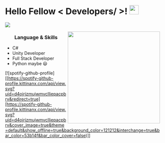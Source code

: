 <h1> Hello Fellow < Developers/ >! <img src = "https://raw.githubusercontent.com/MartinHeinz/MartinHeinz/master/wave.gif" width = 30px> </h1>
<p align='center'>
</p>

<p>
  <a href="https://github.com/DenverCoder1/readme-typing-svg"><img src="https://readme-typing-svg.herokuapp.com?&font=IBM+Plex+Sans&color=abcdef&size=20&lines=Welcome+to+my+GitHub+Profile!;I'm+a+Computer+Science+engineer;I'm+Unity+Developer;I'm+Csharp+Developer;I'm+Full+Stack+Developer;Thanks+for+visiting!" /></a>
</p>
 
<img align="right" src="https://i.pinimg.com/originals/2b/69/14/2b69148cdb9009138c193a0347f42837.jpg" height="300" width="300">
<h3 align="center"> Language & Skills </h3>

- C#
- Unity Developer
- Full Stack Developer
- Python maybe 😃

[![spotify-github-profile][[https://spotify-github-profile.kittinanx.com/api/view.svg?uid=d4ojrjzmujwmvclliepacpbrv&redirect=true][https://spotify-github-profile.kittinanx.com/api/view.svg?uid=d4ojrjzmujwmvclliepacpbrv&cover_image=true&theme=default&show_offline=true&background_color=121212&interchange=true&bar_color=53b14f&bar_color_cover=false)]]
